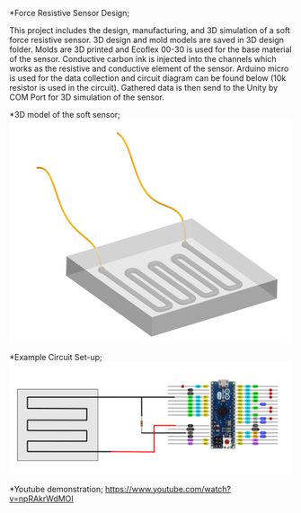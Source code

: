 *Force Resistive Sensor Design;

This project includes the design, manufacturing, and 3D simulation of a soft force resistive sensor. 3D design and mold models are saved in 3D design folder. Molds are 3D printed and Ecoflex 00-30 is used for the base material of the sensor. Conductive carbon ink is injected into the channels which works as the resistive and conductive element of the sensor. Arduino micro is used for the data collection and circuit diagram can be found below (10k resistor is used in the circuit). Gathered data is then send to the Unity by COM Port for 3D simulation of the sensor.

*3D model of the soft sensor;
![](Images/Model.PNG)

*Example Circuit Set-up;
![](Images/Circuit.PNG)

*Youtube demonstration;
https://www.youtube.com/watch?v=npRAkrWdMOI
